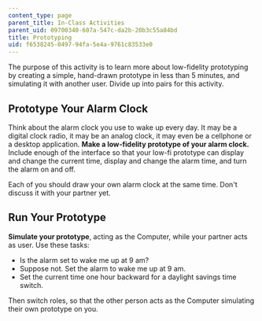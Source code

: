 ```yaml
---
content_type: page
parent_title: In-Class Activities
parent_uid: 09700340-607a-547c-da2b-20b3c55a84bd
title: Prototyping
uid: f6538245-0497-94fa-5e4a-9761c83533e0
---
```


The purpose of this activity is to learn more about low-fidelity prototyping by creating a simple, hand-drawn prototype in less than 5 minutes, and simulating it with another user. Divide up into pairs for this activity.

Prototype Your Alarm Clock
--------------------------

Think about the alarm clock you use to wake up every day. It may be a digital clock radio, it may be an analog clock, it may even be a cellphone or a desktop application. **Make a low-fidelity prototype of your alarm clock.** Include enough of the interface so that your low-fi prototype can display and change the current time, display and change the alarm time, and turn the alarm on and off.

Each of you should draw your own alarm clock at the same time. Don't discuss it with your partner yet.

Run Your Prototype
------------------

**Simulate your prototype**, acting as the Computer, while your partner acts as user. Use these tasks:

*   Is the alarm set to wake me up at 9 am?
*   Suppose not. Set the alarm to wake me up at 9 am.
*   Set the current time one hour backward for a daylight savings time switch.

Then switch roles, so that the other person acts as the Computer simulating their own prototype on you.